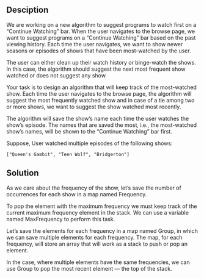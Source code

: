 ## Desciption

We are working on a new algorithm to suggest programs to watch first on a “Continue Watching” bar. When the user navigates to the browse page, we want to suggest programs on a “Continue Watching” bar based on the past viewing history. Each time the user navigates, we want to show newer seasons or episodes of shows that have been most-watched by the user.

The user can either clean up their watch history or binge-watch the shows. In this case, the algorithm should suggest the next most frequent show watched or does not suggest any show.

Your task is to design an algorithm that will keep track of the most-watched show. Each time the user navigates to the browse page, the algorithm will suggest the most frequently watched show and in case of a tie among two or more shows, we want to suggest the show watched most recently.

The algorithm will save the show’s name each time the user watches the show’s episode. The names that are saved the most, i.e., the most-watched show’s names, will be shown to the “Continue Watching” bar first.

Suppose, User watched multiple episodes of the following shows:
```
["Queen's Gambit", "Teen Wolf", "Bridgerton"]
```

## Solution

As we care about the frequency of the show, let’s save the number of occurrences for each show in a map named Frequency.

To pop the element with the maximum frequency we must keep track of the current maximum frequency element in the stack. We can use a variable named MaxFrequency to perform this task.

Let’s save the elements for each frequency in a map named Group, in which we can save multiple elements for each frequency. The map, for each frequency, will store an array that will work as a stack to push or pop an element.

In the case, where multiple elements have the same frequencies, we can use Group to pop the most recent element — the top of the stack.

